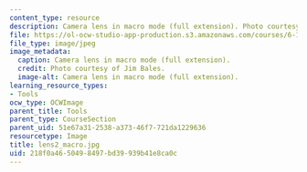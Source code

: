 ```yaml
---
content_type: resource
description: Camera lens in macro mode (full extension). Photo courtesy of Jim Bales.
file: https://ol-ocw-studio-app-production.s3.amazonaws.com/courses/6-163-strobe-project-laboratory-fall-2005/218f0a4650498497bd39939b41e8ca0c_lens2_macro.jpg
file_type: image/jpeg
image_metadata:
  caption: Camera lens in macro mode (full extension).
  credit: Photo courtesy of Jim Bales.
  image-alt: Camera lens in macro mode (full extension).
learning_resource_types:
- Tools
ocw_type: OCWImage
parent_title: Tools
parent_type: CourseSection
parent_uid: 51e67a31-2538-a373-46f7-721da1229636
resourcetype: Image
title: lens2_macro.jpg
uid: 218f0a46-5049-8497-bd39-939b41e8ca0c
---
```

